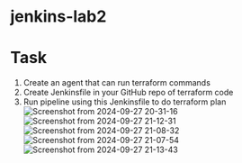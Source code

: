 # jenkins-lab2
# Task
1. Create an agent that can run terraform commands
2. Create Jenkinsfile in your GitHub repo of terraform code 
3. Run pipeline using this Jenkinsfile to do terraform plan
![Screenshot from 2024-09-27 20-31-16](https://github.com/user-attachments/assets/891bfee6-719b-4c44-a238-2144efa29133)
![Screenshot from 2024-09-27 21-12-31](https://github.com/user-attachments/assets/93a434f3-40d5-46df-a770-852e7f87a807)
![Screenshot from 2024-09-27 21-08-32](https://github.com/user-attachments/assets/35407f81-060f-48cf-af53-5cf7afcd5e63)
![Screenshot from 2024-09-27 21-07-54](https://github.com/user-attachments/assets/7074829d-e56c-4adf-b217-a28656f34858)
![Screenshot from 2024-09-27 21-13-43](https://github.com/user-attachments/assets/ceb08b6a-6660-4c6e-bac4-ba08a8455b40)
